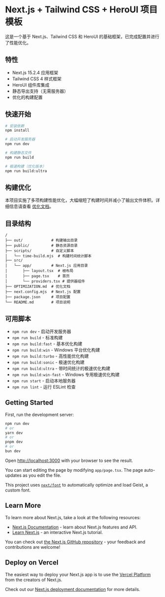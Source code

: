 # Next.js + Tailwind CSS + HeroUI 项目模板

这是一个基于 Next.js、Tailwind CSS 和 HeroUI 的基础框架，已完成配置并进行了性能优化。

## 特性

- Next.js 15.2.4 应用框架
- Tailwind CSS 4 样式框架
- HeroUI 组件库集成
- 静态导出支持（无需服务器）
- 优化的构建配置

## 快速开始

```bash
# 安装依赖
npm install

# 启动开发服务器
npm run dev

# 构建静态文件
npm run build

# 极速构建（优化版本）
npm run build:ultra
```

## 构建优化

本项目实施了多项构建性能优化，大幅缩短了构建时间并减小了输出文件体积。详细信息请查看 [优化文档](./OPTIMIZATION.md)。

## 目录结构

```
/
├── out/             # 构建输出目录
├── public/          # 静态资源目录
├── scripts/         # 自定义脚本
│   └── time-build.mjs  # 构建时间统计脚本
├── src/
│   └── app/         # Next.js 应用目录
│       ├── layout.tsx  # 根布局
│       ├── page.tsx    # 首页
│       └── providers.tsx # 提供器组件
├── OPTIMIZATION.md  # 优化文档
├── next.config.mjs  # Next.js 配置
├── package.json     # 项目配置
└── README.md        # 项目说明
```

## 可用脚本

- `npm run dev` - 启动开发服务器
- `npm run build` - 标准构建
- `npm run build:fast` - 基本优化构建
- `npm run build:win` - Windows 平台优化构建
- `npm run build:turbo` - 高性能优化构建
- `npm run build:sonic` - 极速优化构建
- `npm run build:ultra` - 带时间统计的极速优化构建
- `npm run build:win-fast` - Windows 专用极速优化构建
- `npm run start` - 启动本地服务器
- `npm run lint` - 运行 ESLint 检查

## Getting Started

First, run the development server:

```bash
npm run dev
# or
yarn dev
# or
pnpm dev
# or
bun dev
```

Open [http://localhost:3000](http://localhost:3000) with your browser to see the result.

You can start editing the page by modifying `app/page.tsx`. The page auto-updates as you edit the file.

This project uses [`next/font`](https://nextjs.org/docs/app/building-your-application/optimizing/fonts) to automatically optimize and load Geist, a custom font.

## Learn More

To learn more about Next.js, take a look at the following resources:

- [Next.js Documentation](https://nextjs.org/docs) - learn about Next.js features and API.
- [Learn Next.js](https://nextjs.org/learn) - an interactive Next.js tutorial.

You can check out [the Next.js GitHub repository](https://github.com/vercel/next.js/) - your feedback and contributions are welcome!

## Deploy on Vercel

The easiest way to deploy your Next.js app is to use the [Vercel Platform](https://vercel.com/new?utm_medium=default-template&filter=next.js&utm_source=create-next-app&utm_campaign=create-next-app-readme) from the creators of Next.js.

Check out our [Next.js deployment documentation](https://nextjs.org/docs/deployment) for more details.
